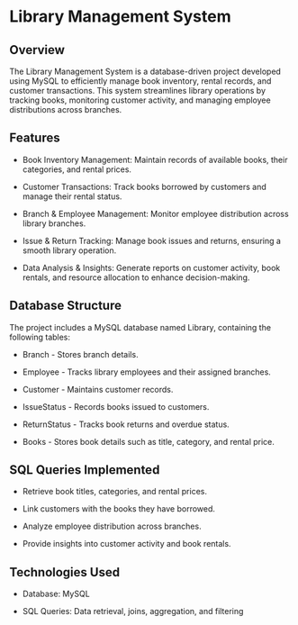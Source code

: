 # Library Management System

## Overview

The Library Management System is a database-driven project developed using MySQL to efficiently manage book inventory, rental records, and customer transactions. This system streamlines library operations by tracking books, monitoring customer activity, and managing employee distributions across branches.

## Features

* Book Inventory Management: Maintain records of available books, their categories, and rental prices.

* Customer Transactions: Track books borrowed by customers and manage their rental status.

* Branch & Employee Management: Monitor employee distribution across library branches.

* Issue & Return Tracking: Manage book issues and returns, ensuring a smooth library operation.

* Data Analysis & Insights: Generate reports on customer activity, book rentals, and resource allocation to enhance decision-making.

## Database Structure

The project includes a MySQL database named Library, containing the following tables:

* Branch - Stores branch details.

* Employee - Tracks library employees and their assigned branches.

* Customer - Maintains customer records.

* IssueStatus - Records books issued to customers.

* ReturnStatus - Tracks book returns and overdue status.

* Books - Stores book details such as title, category, and rental price.

## SQL Queries Implemented

* Retrieve book titles, categories, and rental prices.

* Link customers with the books they have borrowed.

* Analyze employee distribution across branches.

* Provide insights into customer activity and book rentals.

## Technologies Used

* Database: MySQL

* SQL Queries: Data retrieval, joins, aggregation, and filtering
